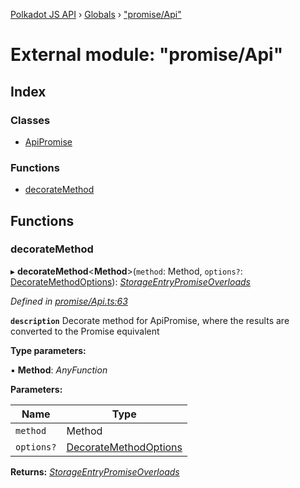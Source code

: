 [Polkadot JS API](../README.md) › [Globals](../globals.md) › ["promise/Api"](_promise_api_.md)

# External module: "promise/Api"

## Index

### Classes

* [ApiPromise](../classes/_promise_api_.apipromise.md)

### Functions

* [decorateMethod](_promise_api_.md#decoratemethod)

## Functions

###  decorateMethod

▸ **decorateMethod**<**Method**>(`method`: Method, `options?`: [DecorateMethodOptions](../interfaces/_types_.decoratemethodoptions.md)): *[StorageEntryPromiseOverloads](../interfaces/_types_.storageentrypromiseoverloads.md)*

*Defined in [promise/Api.ts:63](https://github.com/polkadot-js/api/blob/f080d6ed1c/packages/api/src/promise/Api.ts#L63)*

**`description`** Decorate method for ApiPromise, where the results are converted to the Promise equivalent

**Type parameters:**

▪ **Method**: *AnyFunction*

**Parameters:**

Name | Type |
------ | ------ |
`method` | Method |
`options?` | [DecorateMethodOptions](../interfaces/_types_.decoratemethodoptions.md) |

**Returns:** *[StorageEntryPromiseOverloads](../interfaces/_types_.storageentrypromiseoverloads.md)*

